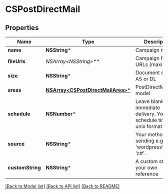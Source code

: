 # CSPostDirectMail

## Properties
Name | Type | Description | Notes
------------ | ------------- | ------------- | -------------
**name** | **NSString*** | Campaign name | 
**fileUrls** | **NSArray&lt;NSString*&gt;*** | Campaign file URLs (maximum 2) | 
**size** | **NSString*** | Document size - A5 or DL | 
**areas** | [**NSArray&lt;CSPostDirectMailArea&gt;***](CSPostDirectMailArea.md) | PostDirectMailArea model | 
**schedule** | **NSNumber*** | Leave blank for immediate delivery. Your schedule time in unix format. | [optional] [default to @0]
**source** | **NSString*** | Your method of sending e.g. &#39;wordpress&#39;, &#39;php&#39;, &#39;c#&#39;. | [optional] [default to @"sdk"]
**customString** | **NSString*** | A custom string for your own reference | [optional] 

[[Back to Model list]](../README.md#documentation-for-models) [[Back to API list]](../README.md#documentation-for-api-endpoints) [[Back to README]](../README.md)


